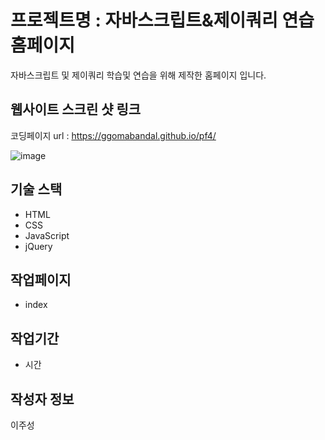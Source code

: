 # 프로젝트명 : 자바스크립트&제이쿼리 연습 홈페이지
자바스크립트 및 제이쿼리 학습및 연습을 위해 제작한 홈페이지 입니다.

## 웹사이트 스크린 샷 링크
코딩페이지 url : https://ggomabandal.github.io/pf4/

![image](https://github.com/Ggomabandal/pf4/assets/142555219/453cadfc-1196-4f2c-bb0e-b8b688e4cdbc)

## 기술 스택
- HTML
- CSS
- JavaScript
- jQuery

## 작업페이지
- index

## 작업기간
- 시간

## 작성자 정보
이주성
